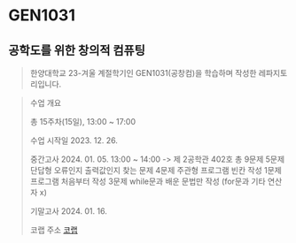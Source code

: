 # GEN1031

## 공학도를 위한 창의적 컴퓨팅

> 한양대학교 23-겨울 계절학기인 GEN1031(공창컴)을 학습하며 작성한 레파지토리입니다.

> 수업 개요
>
> 총 15주차(15일), 13:00 ~ 17:00
> 
> 수업 시작일 2023. 12. 26.
> 
> 중간고사 2024. 01. 05. 13:00 ~ 14:00 -> 제 2공학관 402호
> 총 9문제
> 5문제 단답형 오류인지 출력값인지 찾는 문제
> 4문제 주관형
> 프로그램 빈칸 작성 1문제
> 프로그램 처음부터 작성 3문제
> while문과 배운 문법만 작성 (for문과 기타 연산자 x)
> 
>
> 기말고사 2024. 01. 16.
> 
> 코랩 주소 [코랩](https://colab.research.google.com/drive/1ZliO2gSZOLuFN0F6QSq9tgI5oGrJklGr#scrollTo=7eEHkkcJbCQP)
